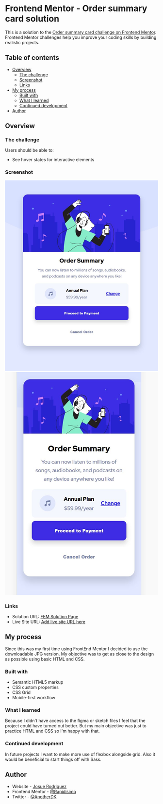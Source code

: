 # Frontend Mentor - Order summary card solution

This is a solution to the [Order summary card challenge on Frontend Mentor](https://www.frontendmentor.io/challenges/order-summary-component-QlPmajDUj). Frontend Mentor challenges help you improve your coding skills by building realistic projects. 

## Table of contents

- [Overview](#overview)
  - [The challenge](#the-challenge)
  - [Screenshot](#screenshot)
  - [Links](#links)
- [My process](#my-process)
  - [Built with](#built-with)
  - [What I learned](#what-i-learned)
  - [Continued development](#continued-development)
- [Author](#author)

## Overview

### The challenge

Users should be able to:

- See hover states for interactive elements

### Screenshot

![](images/Desktop-SS.JPG)
![](images/Mobile-SS.JPG)


### Links

- Solution URL: [FEM Solution Page](https://www.frontendmentor.io/solutions/responsive-order-summary-card-5KOGhFmkm)
- Live Site URL: [Add live site URL here](https://rapidisimo.github.io/FEM-Order-summary-component/)

## My process
Since this was my first time using FrontEnd Mentor I decided to use the downloadable JPG version. My objective was to get as close to the design as possible using basic HTML and CSS.


### Built with

- Semantic HTML5 markup
- CSS custom properties
- CSS Grid
- Mobile-first workflow

### What I learned

Because I didn't have access to the figma or sketch files I feel that the project could have turned out better. But my main objective was just to practice HTML and CSS so I'm happy with that. 


### Continued development

In future projects I want to make more use of flexbox alongside grid. Also it would be beneficial to start things off with Sass. 


## Author

- Website - [Josue Rodriguez](https://www.josue.me)
- Frontend Mentor - [@Rapidisimo](https://www.frontendmentor.io/profile/Rapidisimo)
- Twitter - [@AnotherDK](https://www.twitter.com/AnotherDK)

